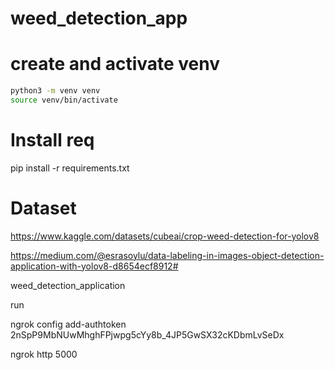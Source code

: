 # weed_detection_app

# create and activate venv
```bash
python3 -m venv venv
source venv/bin/activate
```
# Install req
pip install -r requirements.txt


# Dataset
https://www.kaggle.com/datasets/cubeai/crop-weed-detection-for-yolov8

https://medium.com/@esrasoylu/data-labeling-in-images-object-detection-application-with-yolov8-d8654ecf8912# 

weed_detection_application

run 

ngrok config add-authtoken 2nSpP9MbNUwMhghFPjwpg5cYy8b_4JP5GwSX32cKDbmLvSeDx

ngrok http 5000

